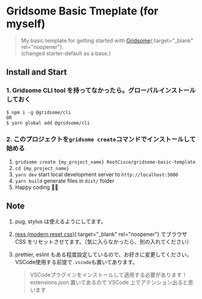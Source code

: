 # Gridsome Basic Tmeplate (for myself)

> My basic template for getting started with [Gridsome](https://gridsome.org/){:target="_blank" rel="noopener"}.<br>
> (changed starter-default as a base.)

## Install and Start

### 1. Gridsome CLI tool を持ってなかったら。グローバルインストールしておく

    $ npm i -g @gridsome/cli
    OR
    $ yarn global add @gridsome/cli

### 2. このプロジェクトを`gridsome create`コマンドでインストールして始める

1. `gridsome create {my_project_name} RootCisco/gridsome-basic-template`
2. `cd {my_project_name}`
3. `yarn dev` start local development server to `http://localhost:3000`
4. `yarn build` generate files in `dist/` folder
5. Happy coding 🎉🙌

## Note

1. pug, stylus は使えるようにしてます。

2. [ress (modern reset css)](https://github.com/filipelinhares/ress){:target="_blank" rel="noopener"} でブラウザ CSS をリセットさせてます。（気に入らなかったら、別の入れてください）

3. prettier, eslint もある程度設定しているので、お好きに変更してください。<br>
   VSCode使用する前提で`.vscode`も置いてあります。
   > VSCodeプラグインをインストールして適用する必要があります！<br>
   > extensions.json 置いてあるので VSCode 上でアテンション出ると思います
